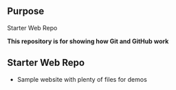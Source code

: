 ## Purpose

Starter Web Repo

__This repository is for showing how Git and GitHub work__

## Starter Web Repo

* Sample website with plenty of files for demos